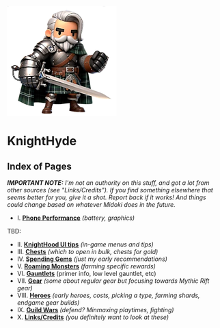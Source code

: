 ![image of a cartoon knight](./images/knighthyde1.256sharp.webp) 
# KnightHyde 

## Index of Pages

***IMPORTANT NOTE:*** *I'm not an authority on this stuff, and got a lot from other sources (see "Links/Credits"). If you find something elsewhere that seems better for you, give it a shot. Report back if it works! And things could change based on whatever Midoki does in the future.*

* I. **[Phone Performance](./1-performance.md)** *(battery, graphics)*

TBD:
* II. **[KnightHood UI tips]()** *(in-game menus and tips)*
* III. **[Chests]()** *(which to open in bulk, chests for gold)*
* IV. **[Spending Gems]()** *(just my early recommendations)*
* V. **[Roaming Monsters]()** *(farming specific rewards)*
* VI. **[Gauntlets]()** (primer info, low level gauntlet, etc)
* VII. **[Gear]()** *(some about regular gear but focusing towards Mythic Rift gear)*
* VIII. **[Heroes]()** *(early heroes, costs, picking a type, farming shards, endgame gear builds)*
* IX. **[Guild Wars]()** *(defend? Minmaxing playtimes, fighting)*
* X. **[Links/Credits]()** *(you definitely want to look at these)*